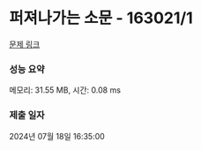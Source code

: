 # 퍼져나가는 소문 - 163021/1 

[문제 링크](https://level.goorm.io/exam/163021/%ED%8D%BC%EC%A0%B8%EB%82%98%EA%B0%80%EB%8A%94-%EC%86%8C%EB%AC%B8/quiz/1) 

### 성능 요약

메모리: 31.55 MB, 시간: 0.08 ms

### 제출 일자

2024년 07월 18일 16:35:00

